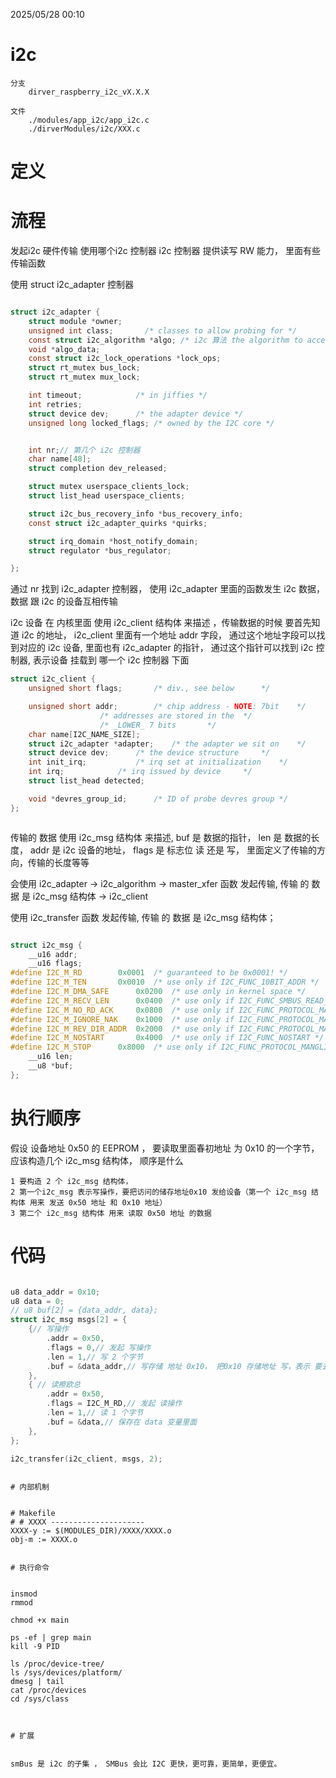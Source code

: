 2025/05/28 00:10
# i2c
    分支
        dirver_raspberry_i2c_vX.X.X

    文件
        ./modules/app_i2c/app_i2c.c
        ./dirverModules/i2c/XXX.c

# 定义


# 流程

发起i2c 硬件传输
使用哪个i2c 控制器
i2c 控制器 提供读写 RW 能力， 里面有些 传输函数 

使用 struct i2c_adapter 控制器

```C

struct i2c_adapter {
	struct module *owner;
	unsigned int class;		  /* classes to allow probing for */
	const struct i2c_algorithm *algo; /* i2c 算法 the algorithm to access the bus */
	void *algo_data;
	const struct i2c_lock_operations *lock_ops;
	struct rt_mutex bus_lock;
	struct rt_mutex mux_lock;

	int timeout;			/* in jiffies */
	int retries;
	struct device dev;		/* the adapter device */
	unsigned long locked_flags;	/* owned by the I2C core */


	int nr;// 第几个 i2c 控制器
	char name[48];
	struct completion dev_released;

	struct mutex userspace_clients_lock;
	struct list_head userspace_clients;

	struct i2c_bus_recovery_info *bus_recovery_info;
	const struct i2c_adapter_quirks *quirks;

	struct irq_domain *host_notify_domain;
	struct regulator *bus_regulator;

};

```


通过 nr 找到 i2c_adapter 控制器， 使用 i2c_adapter 里面的函数发生 i2c 数据， 数据 跟 i2c 的设备互相传输



i2c 设备 在 内核里面 使用  i2c_client 结构体 来描述 ，传输数据的时候 要首先知道 i2c 的地址， i2c_client 里面有一个地址 addr 字段， 通过这个地址字段可以找到对应的 i2c 设备, 里面也有 i2c_adapter 的指针， 通过这个指针可以找到 i2c 控制器, 表示设备 挂载到 哪一个 i2c 控制器 下面

```C
struct i2c_client {
	unsigned short flags;		/* div., see below		*/

	unsigned short addr;		/* chip address - NOTE: 7bit	*/
					/* addresses are stored in the	*/
					/* _LOWER_ 7 bits		*/
	char name[I2C_NAME_SIZE];
	struct i2c_adapter *adapter;	/* the adapter we sit on	*/
	struct device dev;		/* the device structure		*/
	int init_irq;			/* irq set at initialization	*/
	int irq;			/* irq issued by device		*/
	struct list_head detected;

	void *devres_group_id;		/* ID of probe devres group	*/
};



```


传输的 数据 使用 i2c_msg 结构体 来描述, 
buf 是 数据的指针， len 是 数据的长度， addr 是 i2c 设备的地址， flags 是 标志位 读 还是 写， 里面定义了传输的方向，传输的长度等等


会使用 i2c_adapter -> i2c_algorithm -> master_xfer 函数 发起传输, 传输 的 数据 是 i2c_msg 结构体 -> i2c_client

使用 i2c_transfer 函数 发起传输, 传输 的 数据 是 i2c_msg 结构体；
```C

struct i2c_msg {
	__u16 addr;
	__u16 flags;
#define I2C_M_RD		0x0001	/* guaranteed to be 0x0001! */
#define I2C_M_TEN		0x0010	/* use only if I2C_FUNC_10BIT_ADDR */
#define I2C_M_DMA_SAFE		0x0200	/* use only in kernel space */
#define I2C_M_RECV_LEN		0x0400	/* use only if I2C_FUNC_SMBUS_READ_BLOCK_DATA */
#define I2C_M_NO_RD_ACK		0x0800	/* use only if I2C_FUNC_PROTOCOL_MANGLING */
#define I2C_M_IGNORE_NAK	0x1000	/* use only if I2C_FUNC_PROTOCOL_MANGLING */
#define I2C_M_REV_DIR_ADDR	0x2000	/* use only if I2C_FUNC_PROTOCOL_MANGLING */
#define I2C_M_NOSTART		0x4000	/* use only if I2C_FUNC_NOSTART */
#define I2C_M_STOP		0x8000	/* use only if I2C_FUNC_PROTOCOL_MANGLING */
	__u16 len;
	__u8 *buf;
};


```

# 执行顺序


假设 
    设备地址 0x50 的 EEPROM ， 要读取里面春初地址 为 0x10 的一个字节，应该构造几个 i2c_msg 结构体， 顺序是什么

    1 要构造 2 个 i2c_msg 结构体， 
    2 第一个i2c_msg 表示写操作，要把访问的储存地址0x10 发给设备（第一个 i2c_msg 结构体 用来 发送 0x50 地址 和 0x10 地址）
    3 第二个 i2c_msg 结构体 用来 读取 0x50 地址 的数据



# 代码

```C

u8 data_addr = 0x10;
u8 data = 0;
// u8 buf[2] = {data_addr, data};
struct i2c_msg msgs[2] = {
	{// 写操作
		.addr = 0x50,
		.flags = 0,// 发起 写操作
		.len = 1,// 写 2 个字节
		.buf = &data_addr,// 写存储 地址 0x10， 把0x10 存储地址 写，表示 要去访问 地址上的数据
	},
	{ // 读擦欧总
		.addr = 0x50,
		.flags = I2C_M_RD,// 发起 读操作
		.len = 1,// 读 1 个字节
		.buf = &data,// 保存在 data 变量里面
	},
};

i2c_transfer(i2c_client, msgs, 2);

```


```

# 内部机制


# Makefile
# # XXXX ---------------------
XXXX-y := $(MODULES_DIR)/XXXX/XXXX.o
obj-m := XXXX.o


# 执行命令


insmod
rmmod

chmod +x main

ps -ef | grep main
kill -9 PID

ls /proc/device-tree/
ls /sys/devices/platform/
dmesg | tail
cat /proc/devices  
cd /sys/class 



# 扩展

 
smBus 是 i2c 的子集 ， SMBus 会比 I2C 更快，更可靠，更简单，更便宜。